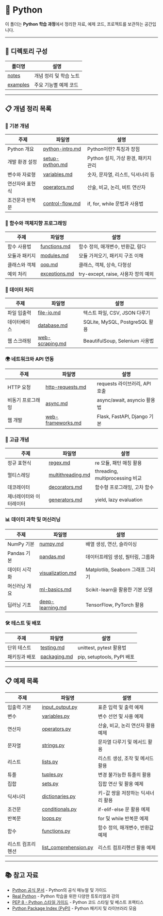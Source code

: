 # 🐍 Python

이 폴더는 **Python 학습 과정**에서 정리한 자료, 예제 코드, 프로젝트를 보관하는 공간입니다.  

---

## 📂 디렉토리 구성

| 폴더명 | 설명 |
|---|---|
| [notes](./notes) | 개념 정리 및 학습 노트 |
| [examples](./examples) | 주요 기능별 예제 코드 |

---

## 📋 개념 정리 목록

### 📌 기본 개념
| 주제 | 파일명 | 설명 |
|---|---|---|
| Python 개요 | [python-intro.md](./notes/python-intro.md) | Python이란? 특징과 장점 |
| 개발 환경 설정 | [setup-python.md](./notes/setup-python.md) | Python 설치, 가상 환경, 패키지 관리 |
| 변수와 자료형 | [variables.md](./notes/variables.md) | 숫자, 문자열, 리스트, 딕셔너리 등 |
| 연산자와 표현식 | [operators.md](./notes/operators.md) | 산술, 비교, 논리, 비트 연산자 |
| 조건문과 반복문 | [control-flow.md](./notes/control-flow.md) | if, for, while 문법과 사용법 |

### 🔲 함수와 객체지향 프로그래밍
| 주제 | 파일명 | 설명 |
|---|---|---|
| 함수 사용법 | [functions.md](./notes/functions.md) | 함수 정의, 매개변수, 반환값, 람다 |
| 모듈과 패키지 | [modules.md](./notes/modules.md) | 모듈 가져오기, 패키지 구조 이해 |
| 클래스와 객체 | [oop.md](./notes/oop.md) | 클래스, 객체, 상속, 다형성 |
| 예외 처리 | [exceptions.md](./notes/exceptions.md) | try-except, raise, 사용자 정의 예외 |

### 🔄 데이터 처리
| 주제 | 파일명 | 설명 |
|---|---|---|
| 파일 입출력 | [file-io.md](./notes/file-io.md) | 텍스트 파일, CSV, JSON 다루기 |
| 데이터베이스 | [database.md](./notes/database.md) | SQLite, MySQL, PostgreSQL 활용 |
| 웹 스크래핑 | [web-scraping.md](./notes/web-scraping.md) | BeautifulSoup, Selenium 사용법 |

### 🌍 네트워크와 API 연동
| 주제 | 파일명 | 설명 |
|---|---|---|
| HTTP 요청 | [http-requests.md](./notes/http-requests.md) | requests 라이브러리, API 호출 |
| 비동기 프로그래밍 | [async.md](./notes/async.md) | async/await, asyncio 활용법 |
| 웹 개발 | [web-frameworks.md](./notes/web-frameworks.md) | Flask, FastAPI, Django 기본 |

### 🚀 고급 개념
| 주제 | 파일명 | 설명 |
|---|---|---|
| 정규 표현식 | [regex.md](./notes/regex.md) | re 모듈, 패턴 매칭 활용 |
| 멀티스레딩 | [multithreading.md](./notes/multithreading.md) | threading, multiprocessing 비교 |
| 데코레이터 | [decorators.md](./notes/decorators.md) | 함수형 프로그래밍, 고차 함수 |
| 제너레이터와 이터레이터 | [generators.md](./notes/generators.md) | yield, lazy evaluation |

### 📊 데이터 과학 및 머신러닝
| 주제 | 파일명 | 설명 |
|---|---|---|
| NumPy 기본 | [numpy.md](./notes/numpy.md) | 배열 생성, 연산, 슬라이싱 |
| Pandas 기본 | [pandas.md](./notes/pandas.md) | 데이터프레임 생성, 필터링, 그룹화 |
| 데이터 시각화 | [visualization.md](./notes/visualization.md) | Matplotlib, Seaborn 그래프 그리기 |
| 머신러닝 개요 | [ml-basics.md](./notes/ml-basics.md) | Scikit-learn을 활용한 기본 모델 |
| 딥러닝 기초 | [deep-learning.md](./notes/deep-learning.md) | TensorFlow, PyTorch 활용 |

### 🛠️ 테스트 및 배포
| 주제 | 파일명 | 설명 |
|---|---|---|
| 단위 테스트 | [testing.md](./notes/testing.md) | unittest, pytest 활용법 |
| 패키징과 배포 | [packaging.md](./notes/packaging.md) | pip, setuptools, PyPI 배포 |

---

## 📋 예제 목록

| 주제 | 파일명 | 설명 |
|---|---|---|
| 입출력 기본 | [input_output.py](./examples/input_output.py) | 표준 입력 및 출력 예제 |
| 변수 | [variables.py](./examples/variables.py) | 변수 선언 및 사용 예제 |
| 연산자 | [operators.py](./examples/operators.py) | 산술, 비교, 논리 연산자 활용 예제 |
| 문자열 | [strings.py](./examples/strings.py) | 문자열 다루기 및 메서드 활용 |
| 리스트 | [lists.py](./examples/lists.py) | 리스트 생성, 조작 및 메서드 활용 |
| 튜플 | [tuples.py](./examples/tuples.py) | 변경 불가능한 튜플의 활용 |
| 집합 | [sets.py](./examples/sets.py) | 집합 연산 및 활용 예제 |
| 딕셔너리 | [dictionaries.py](./examples/dictionaries.py) | 키-값 쌍을 저장하는 딕셔너리 활용 |
| 조건문 | [conditionals.py](./examples/conditionals.py) | if-elif-else 문 활용 예제 |
| 반복문 | [loops.py](./examples/loops.py) | for 및 while 반복문 예제 |
| 함수 | [functions.py](./examples/functions.py) | 함수 정의, 매개변수, 반환값 예제 |
| 리스트 컴프리헨션 | [list_comprehension.py](./examples/list_comprehension.py) | 리스트 컴프리헨션 활용 예제 |

---

## 📚 참고 자료
- [Python 공식 문서](https://docs.python.org/3/) - Python의 공식 매뉴얼 및 가이드  
- [Real Python](https://realpython.com/) - Python 학습을 위한 다양한 튜토리얼과 강의  
- [PEP 8 - Python 스타일 가이드](https://peps.python.org/pep-0008/) - Python 코드 스타일 및 베스트 프랙티스  
- [Python Package Index (PyPI)](https://pypi.org/) - Python 패키지 및 라이브러리 모음  
